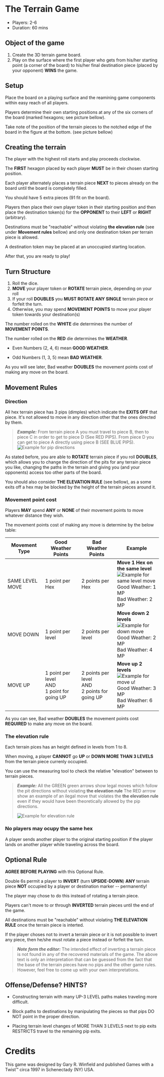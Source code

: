 # The Terrain Game
- Players: 2-6
- Duration: 60 mins

## Object of the game

1. Create the 3D terrain game board.
1. Play on the surface where the first player who gets from his/her starting point (a corner of the board) to his/her final destination piece (placed by your opponent) **WINS** the game.
 
## Setup

Place the board on a playing surface and the reamining game components within easy reach of all players.

Players determine their own starting positions at any of the six corners of the board (marked hexagons; see picture bellow).

Take note of the position of the terrain pieces to the notched edge of the board in the figure at the bottom. (see picture bellow)

## Creating the terrain

The player with the highest roll starts and play proceeds clockwise.

The **FIRST** hexagon placed by each player **MUST** be in their chosen starting position.

Each player alternately places a terrain piece **NEXT** to pieces already on the board until the board is completely filled.

You should have 5 extra pieces (91 fit on the board).

Players then place their own player token in their starting position and then place the destination token(s) for the **OPPONENT** to their **LEFT** or **RIGHT** (arbitrary).

Destinations must be "reachable" without violating **the elevation rule** (see under **Movement rules** bellow) and only one destination token per terrain piece is allowed.

A destination token may be placed at an unoccupied starting location.

After that, you are ready to play!

## Turn Structure

1. Roll the dice.
2. **MOVE** your player token or **ROTATE** terrain piece, depending on your roll
3. If your roll **DOUBLES** you **MUST ROTATE ANY SINGLE** terrain piece or forfeit the turn.
4. Otherwise, you may spend **MOVEMENT POINTS** to move your player token towards your destination(s)

The number rolled on the **WHITE** die determines the number of **MOVEMENT POINTS**.

The number rolled on the **RED** die determines the **WEATHER**.

 - Even Numbers (2, 4, 6) mean **GOOD WEATHER**.

 - Odd Numbers (1, 3, 5) mean **BAD WEATHER**. 

As you will see later, Bad weather **DOUBLES** the movement points cost of making any move on the board.

## Movement Rules

### Direction

All hex terrain piece has 3 pips (dimples) which indicate the **EXITS OFF** that piece. It's not allowed to move in any direction other that the ones directed by them.

> **_Example:_**
> From terrain piece A you must travel to piece B, then to piece C in order to get to piece D (See RED PIPS).
> From piece D you can get to piece A directly using piece B (SEE BLUE PIPS).
> ![Example for pip directions](/assets/example-direction.png)

As stated before, you are able to **ROTATE** terrain piece if you roll **DOUBLES**, which allows you to change the direction of the pits for any terrain piece you like, changing the paths in the terrain and giving you (and your opponents) access too other parts of the board.

You should also consider **THE ELEVATION RULE** (see bellow), as a some exits off a hex may be blocked by the height of the terrain pieces around it.

### Movement point cost

Players **MAY** spend **ANY** or **NONE** of their movement points to move whatever distance they wish.

The movement points cost of making any move is determine by the below table:

| Movement Type             | Good Weather Points                              | Bad Weather Points                                 | Example                                                                                                                                  |
|---------------------------|--------------------------------------------------|----------------------------------------------------|------------------------------------------------------------------------------------------------------------------------------------------|
| SAME LEVEL MOVE           | 1 point per Hex                                  | 2 points per Hex                                   | **Move 1 Hex on the same level**<br>![Example for same level move](/assets/example-same.png)<br>Good Weather: 1 MP<br>Bad Weather: 2 MP |
| MOVE DOWN                 | 1 point per level                                | 2 points per level                                 | **Move down 2 levels**<br>![Example for down move](/assets/example-down.png)<br>Good Weather: 2 MP<br>Bad Weather: 4 MP                 |
| MOVE UP                   | 1 point per level<br>AND<br>1 point for going UP | 2 points per level<br>AND<br>2 points for going UP | **Move up 2 levels**<br>![Example for move u!](/assets/example-up.png)<br>Good Weather: 3 MP<br>Bad Weather: 6 MP                       |

As you can see, Bad weather **DOUBLES** the movement points cost **REQUIRED** to make any move on the board.

### The elevation rule

Each terrain pices has an height defined in levels from 1 to 8.

When moving, a player **CANNOT** go **UP** or **DOWN MORE THAN 3 LEVELS** from the terrain piece currenly occupied.

You can use the measuring tool to check the relative "elevation" between to terrain pieces.

> **_Example:_**
> All the GREEN green arrows show legal moves which follow the pit directions without violating **the elevation rule**
> The RED arrrow show an example of an ilegal move that violates the **the elevation rule** even if they would have been theoretically allowed by the pip directions.
> 
> ![Example for elevation rule](/assets/example-elevation.png)


### No players may ocupy the same hex

A player sends another player to the original starting position if the player lands on another player while traveling across the board.

## Optional Rule

**AGREE BEFORE PLAYING** with this Optional Rule. 

Double 6s permit a player to **INVERT** (turn **UPSIDE-DOWN**) **ANY** terrain piece **NOT** occupied by a player or destination marker -- permanently!

The player may chose to do this instead of rotating a terrain piece.

Players can't move to or through **INVERTED** terrain pieces until the end of the game.

All destinations must be "reachable" without violating **THE ELEVATION RULE** once the terrain piece is interted.

If the player choses not to invert a terrain piece or it is not possible to invert any piece, then he/she must rotate a piece instead or forfeit the turn.

> **_Note form the editor:_**
> The intended effect of inverting a terrain piece is not found in any of the recovered materials of the game.
> The above text is only an interpretation that can be guessed from the fact that the base of the terrain pieces have no pips and the other game rules.
> However, feel free to come up with your own interpretations.

## Offense/Defense? HINTS?

- Constructing terrain with many UP-3 LEVEL paths makes traveling more difficult.

- Block paths to destinations by manipulating the pieces so that pips DO NOT point in the proper direction.

- Placing terrain level changes of MORE THAN 3 LEVELS next to pip exits RESTRICTS travel to the remaining pip exits.

# Credits

This game was designed by Gary R. Winfield and published Games with a Twist™ circa 1997 in Schenectady (NY) USA.
